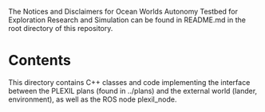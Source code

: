 The Notices and Disclaimers for Ocean Worlds Autonomy Testbed for Exploration
Research and Simulation can be found in README.md in the root directory of
this repository.

Contents
========

This directory contains C++ classes and code implementing the interface between
the PLEXIL plans (found in ../plans) and the external world (lander,
environment), as well as the ROS node plexil_node.
